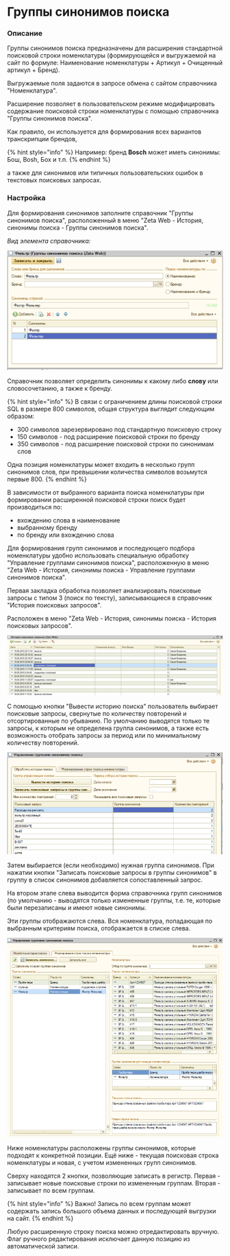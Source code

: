 # Группы синонимов поиска

### Описание

Группы синонимов поиска предназначены для расширения стандартной поисковой строки номенклатуры \(формирующейся и выгружаемой на сайт по формуле: Наименование номенклатуры + Артикул + Очищенный артикул + Бренд\). 

Выгружаемые поля задаются в запросе обмена с сайтом справочника "Номенклатура".

Расширение позволяет в пользовательском режиме модифицировать содержание поисковой строки номенклатуры с помощью справочника "Группы синонимов поиска".

Как правило, он используется для формирования всех вариантов транскрипции брендов,

{% hint style="info" %}
Например: бренд **Bosch** может иметь синонимы: Бош, Bosh, Бох и т.п.
{% endhint %}

а также для синонимов или типичных пользовательских ошибок в текстовых поисковых запросах.

### Настройка

Для формирования синонимов заполните справочник "Группы синонимов поиска", расположенный в меню "Zeta Web - История, синонимы поиска - Группы синонимов поиска".

_Вид элемента справочника:_

![&#x421;&#x438;&#x43D;&#x43E;&#x43D;&#x438;&#x43C;&#x44B; &#x43F;&#x43E;&#x438;&#x441;&#x43A;&#x430;](../.gitbook/assets/image%20%288%29.png)

Справочник позволяет определить синонимы к какому либо **слову** или словосочетанию, а также к  бренду. 

{% hint style="info" %}
В связи с ограничением длины поисковой строки SQL в размере 800 символов, общая структура выглядит следующим образом:

* 300 символов зарезервировано под стандартную поисковую строку
* 150 символов - под расширение поисковой строки по бренду
* 350 символов - под расширение поисковой строки по синонимам слов

Одна позиция номенклатуры может входить в несколько групп синонимов слов, при превышении количества символов возьмутся первые 800.
{% endhint %}

В зависимости от выбранного варианта поиска номенклатуры при формировании расширенной поисковой строки поиск будет производиться по:

* вхождению слова в наименование
* выбранному бренду
* по бренду или вхождению слова

Для формирования групп синонимов и последующего подбора номенклатуры удобно использовать специальную обработку "Управление группами синонимов поиска", расположенную в меню "Zeta Web - История, синонимы поиска - Управление группами синонимов поиска".

Первая закладка обработка позволяет анализировать поисковые запросы с типом 3 \(поиск по тексту\), записывающиеся в справочник "История поисковых запросов".

Расположен в меню "Zeta Web - История, синонимы поиска - История поисковых запросов".

![&#x418;&#x441;&#x442;&#x43E;&#x440;&#x438;&#x44F; &#x43F;&#x43E;&#x438;&#x441;&#x43A;&#x43E;&#x432;&#x44B;&#x445; &#x437;&#x430;&#x43F;&#x440;&#x43E;&#x441;&#x43E;&#x432; &#x441; &#x43E;&#x442;&#x431;&#x43E;&#x440;&#x43E;&#x43C; &#x43F;&#x43E; &#x442;&#x438;&#x43F;&#x443; &#x43F;&#x43E;&#x438;&#x441;&#x43A;&#x430;](../.gitbook/assets/image%20%28319%29.png)

С помощью кнопки "Вывести историю поиска" пользователь выбирает поисковые запросы, свернутые по количеству повторений и отсортированные по убыванию. По умолчанию выводятся только те запросы, к которым не определена группа синонимов, а также есть возможность отобрать запросы за период или по минимальному количеству повторений.

![](../.gitbook/assets/image%20%2899%29.png)

Затем выбирается \(если необходимо\) нужная группа синонимов. При нажатии кнопки "Записать поисковые запросы в группы синонимов" в группу в список синонимов добавляется сопоставленный запрос.

На втором этапе слева выводится форма справочника групп синонимов \(по умолчанию - выводятся только измененные группы, т.е. те, которые были перезаписаны и имеют новые синонимы.

Эти группы отображаются слева. Вся номенклатура, попадающая по выбранным критериям поиска, отображается в списке слева. 

![](../.gitbook/assets/image%20%28191%29.png)

Ниже номенклатуры расположены группы синонимов, которые подходят к конкретной позиции. Ещё ниже - текущая поисковая строка номенклатуры и новая, с учетом измененных групп синонимов.

Сверху находятся 2 кнопки, позволяющие записать в регистр. Первая - записывает новые поисковые строки по измененным группам. Вторая - записывает по всем группам. 

{% hint style="info" %}
Важно! Запись по всем группам может содержать запись большого объема данных и последующей выгрузки на сайт.
{% endhint %}

Любую расширенную строку поиска можно отредактировать вручную. Флаг ручного редактирования исключает данную позицию из автоматической записи.



